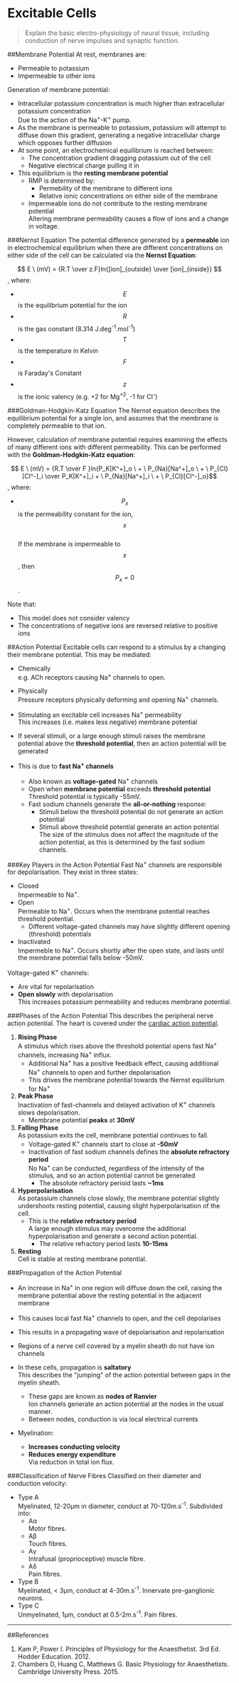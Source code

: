 # Excitable Cells
> Explain the basic electro-physiology of neural tissue, including conduction              of nerve impulses and synaptic function.

##Membrane Potential
At rest, membranes are:
* Permeable to potassium
* Impermeable to other ions

Generation of membrane potential:
* Intracellular potassium concentration is much higher than extracellular potassium concentration  
Due to the action of the Na<sup>+</sup>-K<sup>+</sup> pump.
* As the membrane is permeable to potassium, potassium will attempt to diffuse down this gradient, generating a negative intracellular charge which opposes further diffusion
* At some point, an electrochemical equilibrium is reached between:
    * The concentration gradient dragging potassium out of the cell
    * Negative electrical charge pulling it in
* This equilibrium is the **resting membrane potential**  
    * RMP is determined by:
        * Permebility of the membrane to different ions
        * Relative ionic concentrations on either side of the membrane
    * Impermeable ions do not contribute to the resting membrane potential  
    Altering membrane permeability causes a flow of ions and a change in voltage.


###Nernst Equation
The potential difference generated by a **permeable** ion in electrochemical equilibrium when there are different concentrations on either side of the cell can be calculated via the **Nernst Equation**:

$$ E \ (mV) = {R.T \over z.F}ln{[ion]_{outside} \over [ion]_{inside}} $$, where:
* $$E$$ is the equilibrium potential for the ion
* $$R$$ is the gas constant (8.314 J.deg<sup>-1</sup>.mol<sup>-1</sup>)
* $$T$$ is the temperature in Kelvin
* $$F$$ is Faraday's Constant
* $$z$$ is the ionic valency (e.g. +2 for Mg<sup>+2</sup>, -1 for Cl<sup>-</sup>)

###Goldman-Hodgkin-Katz Equation
The Nernst equation describes the equilibrium potential for a single ion, and assumes that the membrane is completely permeable to that ion.

However, calculation of membrane potential requires examining the effects of many different ions with different permeability. This can be performed with the **Goldman-Hodgkin-Katz equation**:

$$ E \ (mV) = {R.T \over F }ln{P_K[K^+]_o \ + \ P_{Na}[Na^+]_o \ + \ P_{Cl}[Cl^-]_i \over P_K[K^+]_i + \ P_{Na}[Na^+]_i \ + \ P_{Cl}[Cl^-]_o}$$, where:
* $$P_x$$ is the permeability constant for the ion, $$x$$  
If the membrane is impermeable to $$x$$, then $$P_x = 0 $$.

Note that:
* This model does not consider valency
* The concentrations of negative ions are reversed relative to positive ions

##Action Potential
Excitable cells can respond to a stimulus by a changing their membrane potential. This may be mediated:
* Chemically  
e.g. ACh receptors causing Na<sup>+</sup> channels to open.
* Physically  
Pressure receptors physically deforming and opening Na<sup>+</sup> channels.


* Stimulating an excitable cell increases Na<sup>+</sup> permeability  
This increases (i.e. makes less negative) membrane potential
* If several stimuli, or a large enough stimuli raises the membrane potential above the **threshold potential**, then an action potential will be generated
* This is due to **fast Na<sup>+</sup> channels**
    * Also known as **voltage-gated** Na<sup>+</sup> channels  
    * Open when **membrane potential** exceeds **threshold potential**  
    Threshold potential is typically -55mV.
    * Fast sodium channels generate the **all-or-nothing** response:
        * Stimuli below the threshold potential do not generate an action potential
        * Stimuli above threshold potential generate an action potential  
        The size of the stimulus does not affect the magnitude of the action potential, as this is determined by the fast sodium channels.

###Key Players in the Action Potential
Fast Na<sup>+</sup> channels are responsible for depolarisation. They exist in three states:
* Closed  
Impermeable to Na<sup>+</sup>.
* Open  
Permeable to Na<sup>+</sup>. Occurs when the membrane potential reaches threshold potential.
    * Different voltage-gated channels may have slightly different opening (threshold) potentials  
* Inactivated  
Impermeble to Na<sup>+</sup>. Occurs shortly after the open state, and lasts until the membrane potential falls below -50mV.

Voltage-gated K<sup>+</sup> channels:
* Are vital for repolarisation
* **Open slowly** with depolarisation  
This increases potassium permeability and reduces membrane potential.

###Phases of the Action Potential
This describes the peripheral nerve action potential. The heart is covered under the [cardiac action potential](cardiac_action_potential.md).
1. **Rising Phase**  
A stimulus which rises above the threshold potential opens fast Na<sup>+</sup> channels, increasing Na<sup>+</sup> influx.
    * Additional Na<sup>+</sup> has a positive feedback effect, causing additional Na<sup>+</sup> channels to open and further depolarisation
    * This drives the membrane potential towards the Nernst equilibrium for Na<sup>+</sup>
2. **Peak Phase**  
Inactivation of fast-channels and delayed activation of K<sup>+</sup> channels slows depolarisation.
    * Membrane potential **peaks** at **30mV**
3. **Falling Phase**  
As potassium exits the cell, membrane potential continues to fall.
    * Voltage-gated K<sup>+</sup> channels start to close at **-50mV**
    * Inactivation of fast sodium channels defines the **absolute refractory period**  
    No Na<sup>+</sup> can be conducted, regardless of the intensity of the stimulus, and so an action potential cannot be generated
        * The absolute refractory perioid lasts **~1ms**
4. **Hyperpolarisation**  
As potassium channels close slowly, the membrane potential slightly undershoots resting potential, causing slight hyperpolarisation of the cell.
    * This is the **relative refractory period**  
    A large enough stimulus may overcome the additional hyperpolarisation and generate a second action potential.
        * The relative refractory period lasts **10-15ms**
5. **Resting**  
Cell is stable at resting membrane potential.


###Propagation of the Action Potential
* An increase in Na<sup>+</sup> in one region will diffuse down the cell, raising the membrane potential above the resting potential in the adjacent membrane
* This causes local fast Na<sup>+</sup> channels to open, and the cell depolarises
* This results in a propagating wave of depolarisation and repolarisation


* Regions of a nerve cell covered by a myelin sheath do not have ion channels
* In these cells, propagation is **saltatory**  
This describes the "jumping" of the action potential between gaps in the myelin sheath.
    * These gaps are known as **nodes of Ranvier**  
    Ion channels generate an action potential at the nodes in the usual manner.
    * Between nodes, conduction is via local electrical currents 
* Myelination:
    * **Increases conducting velocity**
    * **Reduces energy expenditure**  
    Via reduction in total ion flux.

###Classification of Nerve Fibres
Classified on their diameter and conduction velocity:
* Type A  
Myelinated, 12-20μm in diameter, conduct at 70-120m.s<sup>-1</sup>. Subdivided into:
    * Aα  
    Motor fibres.
    * Aβ  
    Touch fibres.
    * Aγ  
    Intrafusal (proprioceptive) muscle fibre.
    * Aδ  
    Pain fibres.
* Type B  
Myelinated, < 3μm, conduct at 4-30m.s<sup>-1</sup>. Innervate pre-ganglionic neurons.
* Type C  
Unmyelinated, 1μm, conduct at 0.5-2m.s<sup>-1</sup>. Pain fibres. 

---
##References
1. Kam P, Power I. Principles of Physiology for the Anaesthetist. 3rd Ed. Hodder Education. 2012.
2. Chambers D, Huang C, Matthews G. Basic Physiology for Anaesthetists. Cambridge University Press. 2015.
